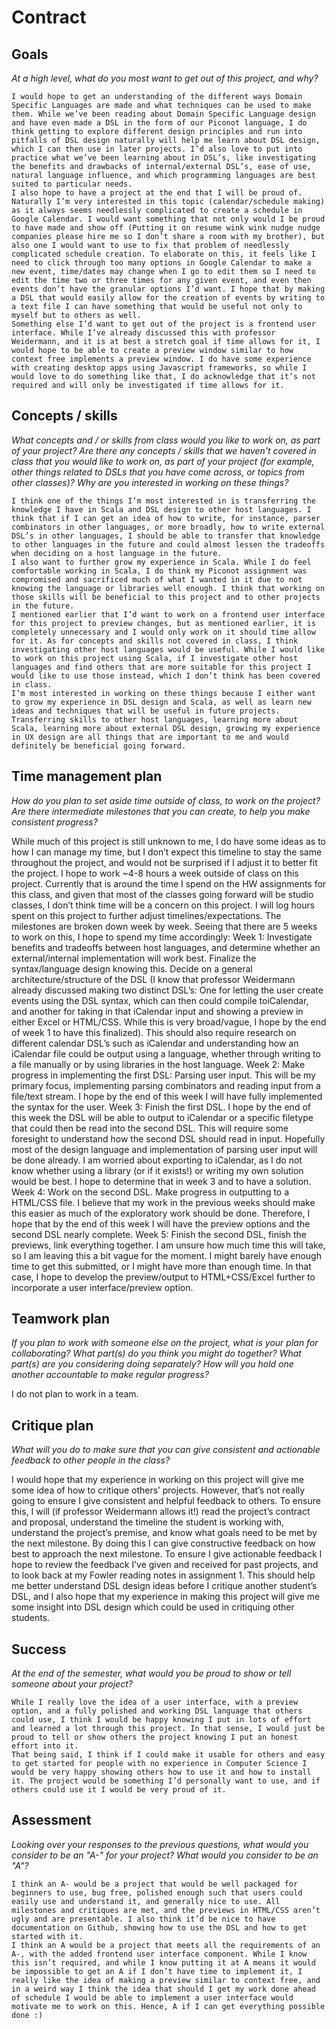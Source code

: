 # Contract

## Goals

_At a high level, what do you most want to get out of this project, and why?_

	I would hope to get an understanding of the different ways Domain Specific Languages are made and what techniques can be used to make them. While we’ve been reading about Domain Specific Language design and have even made a DSL in the form of our Piconot language, I do think getting to explore different design principles and run into pitfalls of DSL design naturally will help me learn about DSL design, which I can then use in later projects. I’d also love to put into practice what we’ve been learning about in DSL’s, like investigating the benefits and drawbacks of internal/external DSL’s, ease of use, natural language influence, and which programming languages are best suited to particular needs.
	I also hope to have a project at the end that I will be proud of. Naturally I’m very interested in this topic (calendar/schedule making) as it always seems needlessly complicated to create a schedule in Google Calendar. I would want something that not only would I be proud to have made and show off (Putting it on resume wink wink nudge nudge companies please hire me so I don’t share a room with my brother), but also one I would want to use to fix that problem of needlessly complicated schedule creation. To elaborate on this, it feels like I need to click through too many options in Google Calendar to make a new event, time/dates may change when I go to edit them so I need to edit the time two or three times for any given event, and even then events don’t have the granular options I’d want. I hope that by making a DSL that would easily allow for the creation of events by writing to a text file I can have something that would be useful not only to myself but to others as well.
	Something else I’d want to get out of the project is a frontend user interface. While I’ve already discussed this with professor Weidermann, and it is at best a stretch goal if time allows for it, I would hope to be able to create a preview window similar to how context free implements a preview window. I do have some experience with creating desktop apps using Javascript frameworks, so while I would love to do something like that, I do acknowledge that it’s not required and will only be investigated if time allows for it.


## Concepts / skills

_What concepts and / or skills from class would you like to work on, as part of your
project? Are there any concepts / skills that we haven't covered in class that you would
like to work on, as part of your project (for example, other things related to DSLs that
you have come across, or topics from other classes)? Why are you interested in working on
these things?_

	I think one of the things I’m most interested in is transferring the knowledge I have in Scala and DSL design to other host languages. I think that if I can get an idea of how to write, for instance, parser combinators in other languages, or more broadly, how to write external DSL’s in other languages, I should be able to transfer that knowledge to other languages in the future and could almost lessen the tradeoffs when deciding on a host language in the future. 
	I also want to further grow my experience in Scala. While I do feel comfortable working in Scala, I do think my Piconot assignment was compromised and sacrificed much of what I wanted in it due to not knowing the language or libraries well enough. I think that working on those skills will be beneficial to this project and to other projects in the future. 
	I mentioned earlier that I’d want to work on a frontend user interface for this project to preview changes, but as mentioned earlier, it is completely unnecessary and I would only work on it should time allow for it. As for concepts and skills not covered in class, I think investigating other host languages would be useful. While I would like to work on this project using Scala, if I investigate other host languages and find others that are more suitable for this project I would like to use those instead, which I don’t think has been covered in class. 
	I’m most interested in working on these things because I either want to grow my experience in DSL design and Scala, as well as learn new ideas and techniques that will be useful in future projects. Transferring skills to other host languages, learning more about Scala, learning more about external DSL design, growing my experience in UX design are all things that are important to me and would definitely be beneficial going forward.


## Time management plan

_How do you plan to set aside time outside of class, to work on the project? Are there
intermediate milestones that you can create, to help you make consistent progress?_

  While much of this project is still unknown to me, I do have some ideas as to how I can manage my time, but I don’t expect this timeline to stay the same throughout the project, and would not be surprised if I adjust it to better fit the project.
	I hope to work ~4-8 hours a week outside of class on this project. Currently that is around the time I spend on the HW assignments for this class, and given that most of the classes going forward will be studio classes, I don’t think time will be a concern on this project. I will log hours spent on this project to further adjust timelines/expectations.
The milestones are broken down week by week. Seeing that there are 5 weeks to work on this, I hope to spend my time accordingly:
Week 1: Investigate benefits and tradeoffs between host languages, and determine whether an external/internal implementation will work best. Finalize the syntax/language design knowing this. Decide on a general architecture/structure of the DSL (I know that professor Weidermann already discussed making two distinct DSL’s: One for letting the user create events using the DSL syntax, which can then could compile toiCalendar, and another for taking in that iCalendar input and showing a preview in either Excel or HTML/CSS. While this is very broad/vague, I hope by the end of week 1 to have this finalized). This should also require research on different calendar DSL’s such as iCalendar and understanding how an iCalendar file could be output using a language, whether through writing to a file manually or by using libraries in the host language.
Week 2: Make progress in implementing the first DSL: Parsing user input. This will be my primary focus, implementing parsing combinators and reading input from a file/text stream. I hope by the end of this week I will have fully implemented the syntax for the user.
Week 3: Finish the first DSL. I hope by the end of this week the DSL will be able to output to iCalendar or a specific filetype that could then be read into the second DSL. This will require some foresight to understand how the second DSL should read in input. Hopefully most of the design language and implementation of parsing user input will be done already. I am worried about exporting to iCalendar, as I do not know whether using a library (or if it exists!) or writing my own solution would be best. I hope to determine that in week 3 and to have a solution.
Week 4: Work on the second DSL. Make progress in outputting to a HTML/CSS file. I believe that my work in the previous weeks should make this easier as much of the exploratory work should be done. Therefore, I hope that by the end of this week I will have the preview options and the second DSL nearly complete.
Week 5: Finish the second DSL, finish the previews, link everything together. I am unsure how much time this will take, so I am leaving this a bit vague for the moment. I might barely have enough time to get this submitted, or I might have more than enough time. In that case, I hope to develop the preview/output to HTML+CSS/Excel further to incorporate a user interface/preview option.

## Teamwork plan

_If you plan to work with someone else on the project, what is your plan for
collaborating? What part(s) do you think you might do together? What part(s) are you
considering doing separately? How will you hold one another accountable to make regular
progress?_

I do not plan to work in a team.

## Critique plan

_What will you do to make sure that you can give consistent and actionable feedback to
other people in the class?_

  I would hope that my experience in working on this project will give me some idea of how to critique others’ projects. However, that’s not really going to ensure I give consistent and helpful feedback to others. To ensure this, I will (if professor Weidermann allows it!) read the project’s contract and proposal, understand the timeline the student is working with, understand the project’s premise, and know what goals need to be met by the next milestone. By doing this I can give constructive feedback on how best to approach the next milestone.
	To ensure I give actionable feedback I hope to review the feedback I’ve given and received for past projects, and to look back at my Fowler reading notes in assignment 1. This should help me better understand DSL design ideas before I critique another student’s DSL, and I also hope that my experience in making this project will give me some insight into DSL design which could be used in critiquing other students. 


## Success

_At the end of the semester, what would you be proud to show or tell someone about your
project?_

	While I really love the idea of a user interface, with a preview option, and a fully polished and working DSL language that others could use, I think I would be happy knowing I put in lots of effort and learned a lot through this project. In that sense, I would just be proud to tell or show others the project knowing I put an honest effort into it.
	That being said, I think if I could make it usable for others and easy to get started for people with no experience in Computer Science I would be very happy showing others how to use it and how to install it. The project would be something I’d personally want to use, and if others could use it I would be very proud of it. 



## Assessment

_Looking over your responses to the previous questions, what would you consider to be an
"A-" for your project? What would you consider to be an "A"?_


	I think an A- would be a project that would be well packaged for beginners to use, bug free, polished enough such that users could easily use and understand it, and generally nice to use. All milestones and critiques are met, and the previews in HTML/CSS aren’t ugly and are presentable. I also think it’d be nice to have documentation on Github, showing how to use the DSL and how to get started with it.
	I think an A would be a project that meets all the requirements of an A-, with the added frontend user interface component. While I know this isn’t required, and while I know putting it at A means it would be impossible to get an A if I don’t have time to implement it, I really like the idea of making a preview similar to context free, and in a weird way I think the idea that should I get my work done ahead of schedule I would be able to implement a user interface would motivate me to work on this. Hence, A if I can get everything possible done :) 


